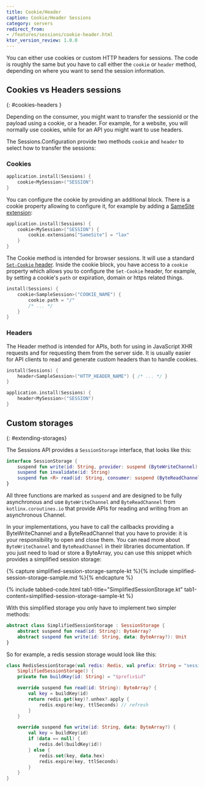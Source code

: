 ```yaml
---
title: Cookie/Header
caption: Cookie/Header Sessions
category: servers
redirect_from:
- /features/sessions/cookie-header.html
ktor_version_review: 1.0.0
---
```


You can either use cookies or custom HTTP headers for sessions. The code is roughly the same but you have to
call either the `cookie` or `header` method, depending on where you want to send the session information.

## Cookies vs Headers sessions
{: #cookies-headers }

Depending on the consumer, you might want to transfer the sessionId or the payload using a cookie,
or a header. For example, for a website, you will normally use cookies, while for an API you might want to use headers.

The Sessions.Configuration provide two methods `cookie` and `header` to select how to transfer the sessions: 

### Cookies

```kotlin
application.install(Sessions) {
    cookie<MySession>("SESSION")
} 
```

You can configure the cookie by providing an additional block. There is a cookie property allowing
to configure it, for example by adding a [SameSite extension](https://caniuse.com/#search=samesite):

```kotlin
application.install(Sessions) {
    cookie<MySession>("SESSION") {
        cookie.extensions["SameSite"] = "lax"
    }
} 
```

The Cookie method is intended for browser sessions. It will use a standard
[`Set-Cookie` header](https://developer.mozilla.org/es/docs/Web/HTTP/Headers/Set-Cookie).
Inside the cookie block, you have access to a `cookie` property which allows you to configure the `Set-Cookie` header,
for example, by setting a cookie's `path` or expiration, domain or https related things.

```kotlin
install(Sessions) {
    cookie<SampleSession>("COOKIE_NAME") {
        cookie.path = "/"
        /* ... */
    }
}
```

### Headers

The Header method is intended for APIs, both for using in JavaScript XHR requests and for requesting them
from the server side. It is usually easier for API clients to read and generate custom headers than to handle
cookies.

```kotlin
install(Sessions) {
    header<SampleSession>("HTTP_HEADER_NAME") { /* ... */ }
}
```

```kotlin
application.install(Sessions) {
    header<MySession>("SESSION")
} 
```

## Custom storages
{: #extending-storages}

The Sessions API provides a `SessionStorage` interface, that looks like this:

```kotlin
interface SessionStorage {
    suspend fun write(id: String, provider: suspend (ByteWriteChannel) -> Unit)
    suspend fun invalidate(id: String)
    suspend fun <R> read(id: String, consumer: suspend (ByteReadChannel) -> R): R
}
```

All three functions are marked as `suspend` and are designed to be fully asynchronous
and use `ByteWriteChannel` and `ByteReadChannel` from `kotlinx.coroutines.io` that provide
APIs for reading and writing from an asynchronous Channel.

In your implementations, you have to call the callbacks providing a ByteWriteChannel and a ByteReadChannel
that you have to provide: it is your responsibility to open and close them.
You can read more about `ByteWriteChannel` and `ByteReadChannel` in their libraries documentation.
If you just need to load or store a ByteArray, you can use this snippet which provides a simplified session storage:

{% capture simplified-session-storage-sample-kt %}{% include simplified-session-storage-sample.md %}{% endcapture %}

{% include tabbed-code.html
    tab1-title="SimplifiedSessionStorage.kt" tab1-content=simplified-session-storage-sample-kt
%}


With this simplified storage you only have to implement two simpler methods:

```kotlin
abstract class SimplifiedSessionStorage : SessionStorage {
    abstract suspend fun read(id: String): ByteArray?
    abstract suspend fun write(id: String, data: ByteArray?): Unit
}
```

So for example, a redis session storage would look like this:

```kotlin
class RedisSessionStorage(val redis: Redis, val prefix: String = "session_", val ttlSeconds: Int = 3600) :
    SimplifiedSessionStorage() {
    private fun buildKey(id: String) = "$prefix$id"

    override suspend fun read(id: String): ByteArray? {
        val key = buildKey(id)
        return redis.get(key)?.unhex?.apply {
            redis.expire(key, ttlSeconds) // refresh
        }
    }

    override suspend fun write(id: String, data: ByteArray?) {
        val key = buildKey(id)
        if (data == null) {
            redis.del(buildKey(id))
        } else {
            redis.set(key, data.hex)
            redis.expire(key, ttlSeconds)
        }
    }
}
```
